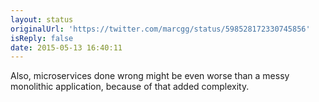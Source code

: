 ```yaml
---
layout: status
originalUrl: 'https://twitter.com/marcgg/status/598528172330745856'
isReply: false
date: 2015-05-13 16:40:11
---
```


Also, microservices done wrong might be even worse than a messy monolithic application, because of that added complexity.
